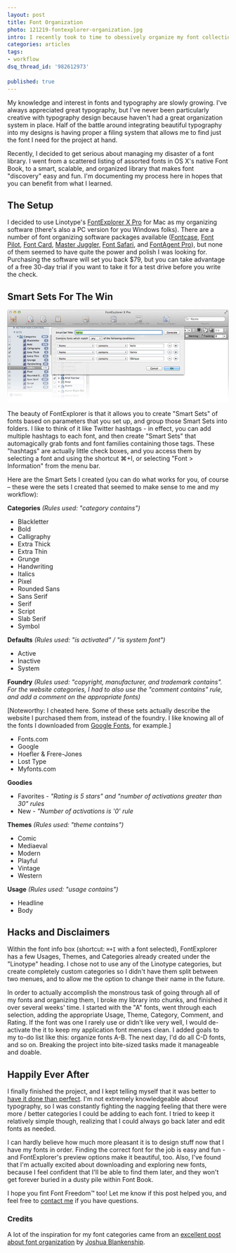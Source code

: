```yaml
---
layout: post
title: Font Organization
photo: 121219-fontexplorer-organization.jpg
intro: I recently took to time to obessively organize my font collection. If you love great fonts, and you love organizing stuff, this one's for you.
categories: articles
tags:
- workflow
dsq_thread_id: '982612973'

published: true
---
```


My knowledge and interest in fonts and typography are slowly growing. I've always appreciated great typography, but I've never been particularly creative with typography design because haven't had a great organization system in place. Half of the battle around integrating beautiful typography into my designs is having proper a filing system that allows me to find just the font I need for the project at hand.

Recently, I decided to get serious about managing my disaster of a font library. I went from a scattered listing of assorted fonts in OS X's native Font Book, to a smart, scalable, and organized library that makes font "discovery" easy and fun. I'm documenting my process here in hopes that you can benefit from what I learned.

## The Setup

I decided to use Linotype's <a href="http://www.fontexplorerx.com/">FontExplorer X Pro</a> for Mac as my organizing software (there's also a PC version for you Windows folks). There are a number of font organizing software packages available (<a href="http://www.bohemiancoding.com/fontcase/">Fontcase</a>, <a href="http://www.qweas.com/download/graphics/font_tools/font_pilot.htm">Font Pilot</a>, <a href="http://www.unsanity.com/haxies/fontcard">Font Card</a>, <a href="http://www.alsoft.com/masterjuggler/">Master Juggler</a>, <a href="http://dreystone.com/fontsafari.php">Font Safari</a>, and <a href="http://www.insidersoftware.com/FA_pro_osx.php">FontAgent Pro</a>), but none of them seemed to have quite the power and polish I was looking for. Purchasing the software will set you back $79, but you can take advantage of a free 30-day trial if you want to take it for a test drive before you write the check.

## Smart Sets For The Win

![FontExplorer Smart Sets](../img/posts/121219-fontexplorer-smartsets.jpg)

The beauty of FontExplorer is that it allows you to create "Smart Sets" of fonts based on parameters that you set up, and group those Smart Sets into folders. I like to think of it like Twitter hashtags - in effect, you can add multiple hashtags to each font, and then create "Smart Sets" that automagically grab fonts and font families containing those tags. These "hashtags" are actually little check boxes, and you access them by selecting a font and using the shortcut ⌘+I, or selecting "Font > Information" from the menu bar.

Here are the Smart Sets I created (you can do what works for you, of course – these were the sets I created that seemed to make sense to me and my workflow):

**Categories** *(Rules used: "category contains")*

* Blackletter
* Bold
* Calligraphy
* Extra Thick
* Extra Thin
* Grunge
* Handwriting
* Italics
* Pixel
* Rounded Sans
* Sans Serif
* Serif
* Script
* Slab Serif
* Symbol

**Defaults** *(Rules used: "is activated" / "is system font")*

* Active
* Inactive
* System

**Foundry** *(Rules used: "copyright, manufacturer, and trademark contains". For the website categories, I had to also use the "comment contains" rule, and add a comment on the appropriate fonts)*

[Noteworthy: I cheated here. Some of these sets actually describe the website I purchased them from, instead of the foundry. I like knowing all of the fonts I downloaded from <a href="http://www.google.com/webfonts">Google Fonts</a>, for example.]


* Fonts.com
* Google
* Hoefler & Frere-Jones
* Lost Type
* Myfonts.com

**Goodies**

* Favorites - *"Rating is 5 stars" and "number of activations greater than 30" rules*
* New - *"Number of activations is '0' rule*

**Themes** *(Rules used: "theme contains")*

* Comic
* Mediaeval
* Modern
* Playful
* Vintage
* Western

**Usage** *(Rules used: "usage contains")*

* Headline
* Body

## Hacks and Disclaimers

Within the font info box (shortcut: `⌘+I` with a font selected), FontExplorer has a few Usages, Themes, and Categories already created under the "Linotype" heading. I chose not to use any of the Linotype categories, but create completely custom categories so I didn't have them split between two menues, and to allow me the option to change their name in the future.

In order to actually accomplish the monstrous task of going through all of my fonts and organizing them, I broke my library into chunks, and finished it over several weeks' time. I started with the "A" fonts, went through each selection, adding the appropriate Usage, Theme, Category, Comment, and Rating. If the font was one I rarely use or didn't like very well, I would de-activate the it to keep my application font menues clean. I added goals to my to-do list like this: organize fonts A-B. The next day, I'd do all C-D fonts, and so on. Breaking the project into bite-sized tasks made it manageable and doable.

## Happily Ever After

I finally finished the project, and I kept telling myself that it was better to <a href="/articles/young-hungry-designer">have it done than perfect</a>. I'm not extremely knowledgeable about typography, so I was constantly fighting the nagging feeling that there were more / better categories I could be adding to each font. I tried to keep it relatively simple though, realizing that I could always go back later and edit fonts as needed.

I can hardly believe how much more pleasant it is to design stuff now that I have my fonts in order. Finding the correct font for the job is easy and fun - and FontExplorer's preview options make it beautiful, too. Also, I've found that I'm actually excited about downloading and exploring new fonts, because I feel confident that I'll be able to find them later, and they won't get forever buried in a dusty pile within Font Book.

I hope you fint Font Freedom™ too! Let me know if this post helped you, and feel free to <a href="/about">contact me</a> if you have questions.

### Credits

A lot of the inspiration for my font categories came from an <a href="http://joshuablankenship.com/blog/2008/08/22/ways-to-organize-and-manage-your-fonts/">excellent post about font organization</a> by <a href="http://joshuablankenship.com/">Joshua Blankenship</a>.
